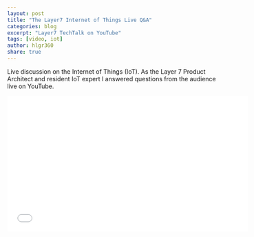 ```yaml
---
layout: post
title: "The Layer7 Internet of Things Live Q&A"
categories: blog
excerpt: "Layer7 TechTalk on YouTube"
tags: [video, iot]
author: hlgr360
share: true
---
```


Live discussion on the Internet of Things (IoT). As the Layer 7 Product Architect and resident IoT expert I  answered questions from the audience live on YouTube.

<iframe width="560" height="315" src="//www.youtube.com/embed/GrmuwaFnWSM" frameborder="0"></iframe>
